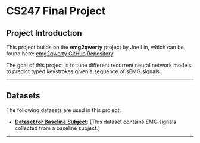 # CS247 Final Project

## Project Introduction
This project builds on the **emg2qwerty** project by Joe Lin, which can be found here: [emg2qwerty GitHub Repository](https://github.com/joe-lin-tech/emg2qwerty). 

The goal of this project is to tune different recurrent neural network models to predict typed keystrokes given a sequence of sEMG signals.

---

## Datasets
The following datasets are used in this project:
- **[Dataset for Baseline Subject](https://ucla.app.box.com/s/3xc4nwpfjfpo6ydjs94t0v2kuq37d5eg)**: [This dataset contains EMG signals collected from a baseline subject.]

---

